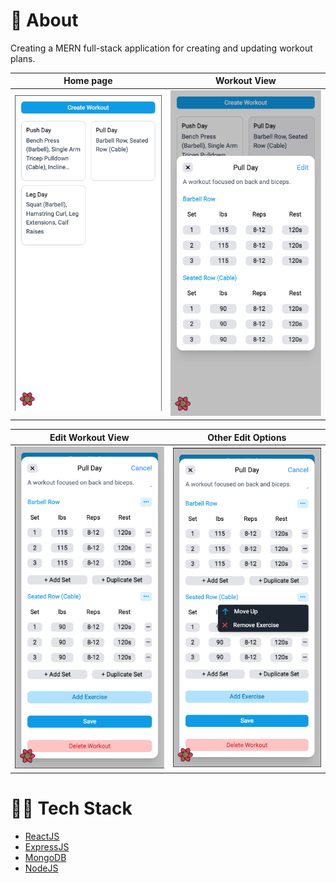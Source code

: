 # 🧐 About

Creating a MERN full-stack application for creating and updating workout plans.

|            Home page             |            Workout View             |
| :------------------------------: | :---------------------------------: |
| ![](readme_images/home_page.png) | ![](readme_images/view_workout.png) |

|          Edit Workout View          |            Other Edit Options             |
| :---------------------------------: | :---------------------------------------: |
| ![](readme_images/edit_workout.png) | ![](readme_images/other_edit_options.png) |

<!-- <div style="display: flex, justify-content: space-between, flex-direction: row">
    <div>
        <img style="width: 20%" src="readme_images/home_page.png" alt="home page image"/>
    </div>
    <div>
        <img style="width: 20%" src="readme_images/view_workout.png" alt="view workout image"/>
    </div>
</div> -->

# 🧑‍💻 Tech Stack

- [ReactJS](https://reactjs.org/)
- [ExpressJS](https://expressjs.com/)
- [MongoDB](https://www.mongodb.com/home)
- [NodeJS](https://nodejs.org/en/)
